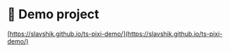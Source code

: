 # 🚀 Demo project

[https://slavshik.github.io/ts-pixi-demo/](https://slavshik.github.io/ts-pixi-demo/)
